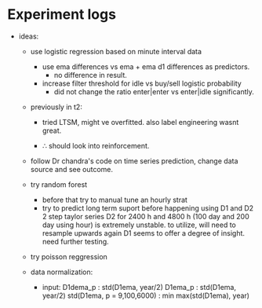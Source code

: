 # Experiment logs

* ideas:
    * use logistic regression based on minute interval data
    
        * use ema differences vs ema + ema d1 differences as predictors.
            * no difference in result.
        * increase filter threshold for idle vs buy/sell logistic probability 
            * did not change the ratio enter|enter vs enter|idle significantly.
    * previously in t2:

        * tried LTSM, might ve overfitted. also label engineering wasnt great.
            
        * $\therefore$ should look into reinforcement.
  
    * follow Dr chandra's code on time series prediction, change data source and see outcome.
    *  try random forest
        * before that try to manual tune an hourly strat
        * try to predict long term suport before happening using D1 and D2 2 step taylor series 
            D2 for 2400 h and 4800 h (100 day and 200 day using hour) is extremely unstable. 
                to utilize, will need to resample upwards again
            D1 seems to offer a degree of insight. need further testing.
    *  try poisson reggression
    * data normalization:
        * input:
            D1dema_p  : std(D1ema, year/2)
            D1ema_p   : std(D1ema, year/2)
            std(D1ema, p = 9,100,6000) : min max(std(D1ema), year)
